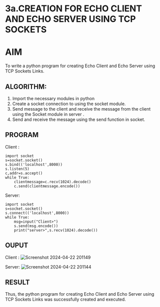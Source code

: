 # 3a.CREATION FOR ECHO CLIENT AND ECHO SERVER USING TCP SOCKETS
# AIM
To write a python program for creating Echo Client and Echo Server using TCP
Sockets Links.
## ALGORITHM:
1. Import the necessary modules in python
2. Create a socket connection to using the socket module.
3. Send message to the client and receive the message from the client using the Socket module in
 server .
4. Send and receive the message using the send function in socket.
## PROGRAM

Client :
```
import socket
s=socket.socket()
s.bind(('localhost',8000))
s.listen(5)
c,addr=s.accept()
while True:
    clientmessage=c.recv(1024).decode()
    c.send(clientmessage.encode())
```

Server:
```
import socket
s=socket.socket()
s.connect(('localhost',8000))
while True:
    msg=input("Client>")
    s.send(msg.encode())
    print("server>",s.recv(1024).decode())
```

## OUPUT

Client :
![Screenshot 2024-04-22 201149](https://github.com/VisHinu24/3a.Sockets_Creation_for_Echo_Client_and_Echo_Server/assets/144244396/93a376ec-91a0-4605-abb7-c42919374686)

Server:
![Screenshot 2024-04-22 201144](https://github.com/VisHinu24/3a.Sockets_Creation_for_Echo_Client_and_Echo_Server/assets/144244396/133556aa-511e-414e-ab9b-4ad6ea9edbd3)


## RESULT
Thus, the python program for creating Echo Client and Echo Server using TCP Sockets Links 
was successfully created and executed.
